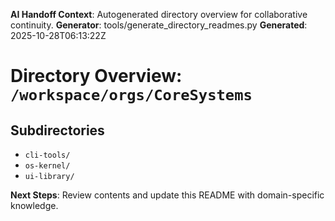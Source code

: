 <!-- AI-Handoff:START -->
**AI Handoff Context**: Autogenerated directory overview for collaborative continuity.
**Generator**: tools/generate_directory_readmes.py
**Generated**: 2025-10-28T06:13:22Z
<!-- AI-Handoff:END -->

# Directory Overview: `/workspace/orgs/CoreSystems`

## Subdirectories
- `cli-tools/`
- `os-kernel/`
- `ui-library/`

<!-- AI-Handoff:FOOTER-START -->
**Next Steps**: Review contents and update this README with domain-specific knowledge.
<!-- AI-Handoff:FOOTER-END -->
